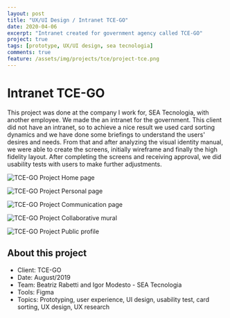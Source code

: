```yaml
---
layout: post
title: "UX/UI Design / Intranet TCE-GO"
date: 2020-04-06
excerpt: "Intranet created for government agency called TCE-GO"
project: true
tags: [prototype, UX/UI design, sea tecnologia]
comments: true
feature: /assets/img/projects/tce/project-tce.png
---
```


# Intranet TCE-GO

This project was done at the company I work for, SEA Tecnologia, with another employee. We made the an intranet for the government. This client did not have an intranet, so to achieve a nice result we used card sorting dynamics and we have done some briefings to understand the users' desires and needs. From that and after analyzing the visual identity manual, we were able to create the screens, initially wireframe and finally the high fidelity layout. After completing the screens and receiving approval, we did usability tests with users to make further adjustments.

![TCE-GO Project](/assets/img/projects/tce/project-tce1.png) 
Home page

![TCE-GO Project](/assets/img/projects/tce/project-tce2.png) 
Personal page

![TCE-GO Project](/assets/img/projects/tce/project-tce3.png) 
Communication page

![TCE-GO Project](/assets/img/projects/tce/project-tce4.png) 
Collaborative mural

![TCE-GO Project](/assets/img/projects/tce/project-tce5.png) 
Public profile

## About this project
* Client: TCE-GO
* Date: August/2019
* Team: Beatriz Rabetti and Igor Modesto - SEA Tecnologia
* Tools: Figma
* Topics: Prototyping, user experience, UI design, usability test, card sorting, UX design, UX research